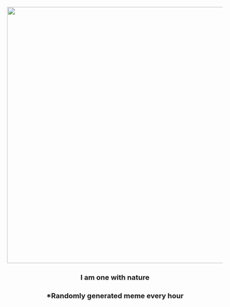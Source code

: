 <p align="center">
        <img src="https://i.redd.it/f7ohkc7zvtj91.jpg" width="600" height="600">
        </p>
        <h3 align="center">I am one with nature</h3>
        <h3 align="center">*Randomly generated meme every hour</h3>
    